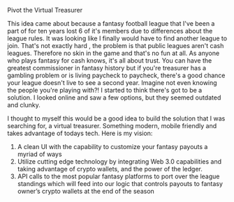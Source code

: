 Pivot the Virtual Treasurer

This idea came about because a fantasy football league that I've been a part of for ten years lost 6 of it's members due to differences about the league rules. It was looking like I finally would have to find another league to join. That's not exactly hard , the problem is that public leagues aren't cash leagues. Therefore no skin in the game and that's no fun at all. As anyone who plays fantasy for cash knows, it's all about trust. You can have the greatest commissioner in fantasy history but if you're treasurer has a gambling problem or is living paycheck to paycheck, there's a good chance your league doesn't live to see a second year. Imagine not even knowing the people you're playing with?! I started to think there's got to be a solution. I looked online and saw a few options, but they seemed outdated and clunky.

I thought to myself this would be a good idea to build the solution that I was searching for, a virtual treasurer. Something modern, mobile friendly and takes advantage of todays tech. Here is my vision:

1.    A clean UI with the capability to customize your fantasy payouts a myriad of ways
2.    Utilize cutting edge technology by integrating Web 3.0 capabilities and taking advantage of crypto wallets, and the power of the ledger.
3.    API calls to the most popular fantasy platforms to port over the league standings which will feed into our logic that controls payouts to fantasy owner’s crypto wallets at the end of the season
